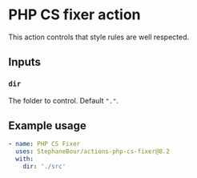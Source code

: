 # PHP CS fixer action

This action controls that style rules are well respected.

## Inputs

### `dir`

The folder to control. Default `"."`.

## Example usage

```yaml
- name: PHP CS Fixer
  uses: StephaneBour/actions-php-cs-fixer@8.2
  with:
    dir: './src'
```
